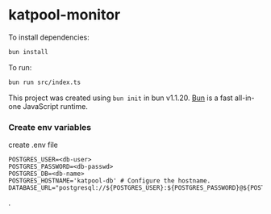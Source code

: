 # katpool-monitor

To install dependencies:

```bash
bun install
```

To run:

```bash
bun run src/index.ts
```

This project was created using `bun init` in bun v1.1.20. [Bun](https://bun.sh) is a fast all-in-one JavaScript runtime.

### Create env variables
create .env file
```
POSTGRES_USER=<db-user>
POSTGRES_PASSWORD=<db-passwd>
POSTGRES_DB=<db-name>
POSTGRES_HOSTNAME='katpool-db' # Configure the hostname.
DATABASE_URL="postgresql://${POSTGRES_USER}:${POSTGRES_PASSWORD}@${POSTGRES_HOSTNAME}:5432/${POSTGRES_DB}"
```
.
